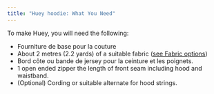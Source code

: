 ```yaml
---
title: "Huey hoodie: What You Need"
---
```


To make Huey, you will need the following:

- Fourniture de base pour la couture
- About 2 metres (2.2 yards) of a suitable fabric ([see Fabric options](/docs/patterns/huey/fabric))
- Bord côte ou bande de jersey pour la ceinture et les poignets.
- 1 open ended zipper the length of front seam including hood and waistband.
- (Optional) Cording or suitable alternate for hood strings.
